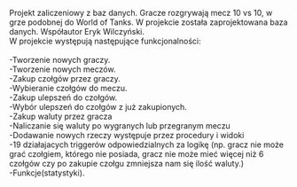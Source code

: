 Projekt zaliczeniowy z baz danych.
Gracze rozgrywają mecz 10 vs 10, w grze podobnej do World of Tanks. W projekcie została zaprojektowana baza danych.
Współautor Eryk Wilczyński.<br />
W projekcie występują następujące funkcjonalności:<br /><br />
-Tworzenie nowych graczy.<br />
-Tworzenie nowych meczów.<br />
-Zakup czołgów przez graczy.<br />
-Wybieranie czołgów do meczu. <br />
-Zakup ulepszeń do czołgów. <br />
-Wybór ulepszeń do czołgów z już zakupionych. <br />
-Zakup waluty przez gracza <br />
-Naliczanie się waluty po wygranych lub przegranym meczu <br />
-Dodawanie nowych rzeczy występuje przez procedury i widoki <br />
-19 działajacych triggerów odpowiedzialnych za logikę (np. gracz nie może grać czołgiem, którego nie posiada, gracz nie może mieć więcej niż 6 czołgów czy po zakupie czołgu zmniejsza nam się ilość waluty.)<br />
-Funkcje(statystyki).
